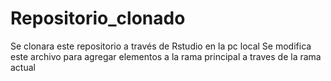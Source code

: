 # Repositorio_clonado
Se clonara este repositorio a través de Rstudio en la pc local
Se modifica este archivo para agregar elementos a la rama principal a traves de la rama actual
